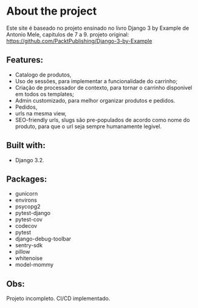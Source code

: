 # About the project 
Este site é baseado no projeto ensinado no livro Django 3 by Example de Antonio Mele, capitulos de 7 a 9.
projeto original: https://github.com/PacktPublishing/Django-3-by-Example

## Features:
- Catalogo de produtos, 
- Uso de sessões, para implementar a funcionalidade do carrinho;
- Criação de processador de contexto,  para tornar o carrinho disponivel em todos os templates;
- Admin customizado, para melhor organizar produtos e pedidos.
- Pedidos, 
- urls na mesma view, 
- SEO-friendly urls, slugs são pre-populados de acordo como nome do produto, para que o url seja sempre humanamente legivel.

## Built with:
- Django 3.2.

## Packages:

- gunicorn 
- environs 
- psycopg2 
- pytest-django 
- pytest-cov 
- codecov 
- pytest 
- django-debug-toolbar 
- sentry-sdk 
- pillow 
- whitenoise 
- model-mommy 

## Obs:
Projeto incompleto.
CI/CD implementado.
